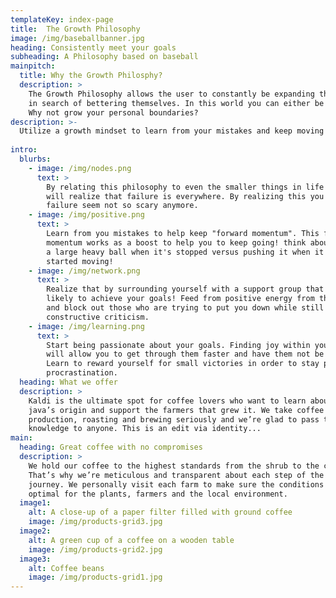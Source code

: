 ```yaml
---
templateKey: index-page
title:  The Growth Philosophy
image: /img/baseballbanner.jpg
heading: Consistently meet your goals
subheading: A Philosophy based on baseball
mainpitch:
  title: Why the Growth Philosphy?
  description: >
    The Growth Philosophy allows the user to constantly be expanding their mind
    in search of bettering themselves. In this world you can either be static or dynamic.
    Why not grow your personal boundaries? 
description: >-
  Utilize a growth mindset to learn from your mistakes and keep moving forward.
  
intro:
  blurbs:
    - image: /img/nodes.png
      text: >
        By relating this philosophy to even the smaller things in life you
        will realize that failure is everywhere. By realizing this you make
        failure seem not so scary anymore.
    - image: /img/positive.png
      text: >
        Learn from you mistakes to help keep "forward momentum". This forward
        momentum works as a boost to help you to keep going! think about pushing
        a large heavy ball when it's stopped versus pushing it when it has already 
        started moving!
    - image: /img/network.png
      text: >
        Realize that by surrounding yourself with a support group that you are more
        likely to achieve your goals! Feed from positive energy from those around you
        and block out those who are trying to put you down while still learning from others
        constructive criticism.
    - image: /img/learning.png
      text: >
        Start being passionate about your goals. Finding joy within your tasks
        will allow you to get through them faster and have them not be such a burden. 
        Learn to reward yourself for small victories in order to stay positive and avoid
        procrastination.
  heading: What we offer
  description: >
    Kaldi is the ultimate spot for coffee lovers who want to learn about their
    java’s origin and support the farmers that grew it. We take coffee
    production, roasting and brewing seriously and we’re glad to pass that
    knowledge to anyone. This is an edit via identity...
main:
  heading: Great coffee with no compromises
  description: >
    We hold our coffee to the highest standards from the shrub to the cup.
    That’s why we’re meticulous and transparent about each step of the coffee’s
    journey. We personally visit each farm to make sure the conditions are
    optimal for the plants, farmers and the local environment.
  image1:
    alt: A close-up of a paper filter filled with ground coffee
    image: /img/products-grid3.jpg
  image2:
    alt: A green cup of a coffee on a wooden table
    image: /img/products-grid2.jpg
  image3:
    alt: Coffee beans
    image: /img/products-grid1.jpg
---
```

